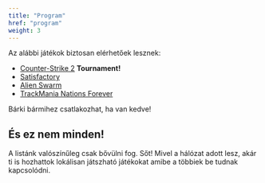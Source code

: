 ```yaml
---
title: "Program"
href: "program"
weight: 3
---
```


Az alábbi játékok biztosan elérhetőek lesznek:

- [Counter-Strike 2](https://store.steampowered.com/app/730/CounterStrike_2/) **Tournament!**
- [Satisfactory](https://store.steampowered.com/app/526870/Satisfactory/)
- [Alien Swarm](https://store.steampowered.com/app/630/Alien_Swarm/)
- [TrackMania Nations Forever](https://store.steampowered.com/app/11020/TrackMania_Nations_Forever/)

Bárki bármihez csatlakozhat, ha van kedve!

## És ez nem minden!

A listánk valószínűleg csak bővülni fog. Sőt! Mivel a hálózat adott lesz, akár ti is hozhattok lokálisan játszható játékokat amibe a többiek be tudnak kapcsolódni.
